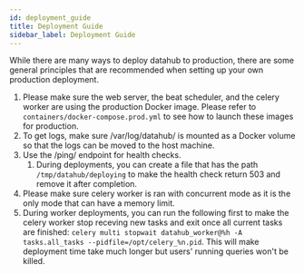 ```yaml
---
id: deployment_guide
title: Deployment Guide
sidebar_label: Deployment Guide
---
```


While there are many ways to deploy datahub to production, there are some general principles
that are recommended when setting up your own production deployment.

1. Please make sure the web server, the beat scheduler, and the celery worker are using the production Docker image. Please refer to `containers/docker-compose.prod.yml` to see how to launch these images for production.
2. To get logs, make sure /var/log/datahub/ is mounted as a Docker volume so that the logs can be moved to the host machine.
3. Use the /ping/ endpoint for health checks.
    1. During deployments, you can create a file that has the path `/tmp/datahub/deploying` to make the health check return 503 and remove it after completion.
4. Please make sure celery worker is ran with concurrent mode as it is the only mode that can have a memory limit.
5. During worker deployments, you can run the following first to make the celery worker stop receving new tasks and exit once all current tasks are finished: `celery multi stopwait datahub_worker@%h -A tasks.all_tasks --pidfile=/opt/celery_%n.pid`. This will make deployment time take much longer but users' running queries won't be killed.
